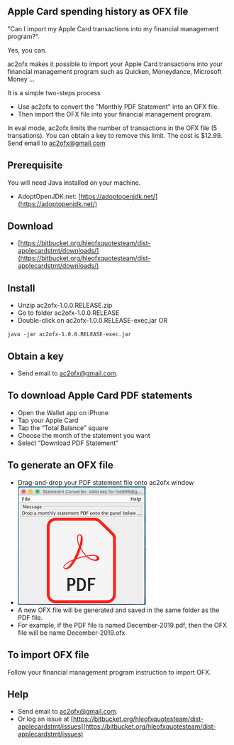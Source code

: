 ## Apple Card spending history as OFX file
"Can I import my Apple Card transactions into my financial management program?".

Yes, you can.

ac2ofx makes it possible to import your Apple Card transactions into your financial management program such as Quicken, Moneydance, Microsoft Money ...

It is a simple two-steps process

* Use ac2ofx to convert the "Monthly PDF Statement" into an OFX file.
* Then import the OFX file into your financial management program.

In eval mode, ac2ofx limits the number of transactions in the OFX file (5 transations). You can obtain a key to remove this limit. The cost is $12.99. Send email to ac2ofx@gmail.com

## Prerequisite
You will need Java installed on your machine.
* AdoptOpenJDK.net: [https://adoptopenjdk.net/](https://adoptopenjdk.net/) 

## Download
* [https://bitbucket.org/hleofxquotesteam/dist-applecardstmt/downloads/](https://bitbucket.org/hleofxquotesteam/dist-applecardstmt/downloads/)

## Install
* Unzip ac2ofx-1.0.0.RELEASE.zip
* Go to folder ac2ofx-1.0.0.RELEASE
* Double-click on ac2ofx-1.0.0.RELEASE-exec.jar OR
````
java -jar ac2ofx-1.0.0.RELEASE-exec.jar
````

## Obtain a key
* Send email to ac2ofx@gmail.com.

## To download Apple Card PDF statements
* Open the Wallet app on iPhone
* Tap your Apple Card
* Tap the “Total Balance” square
* Choose the month of the statement you want
* Select “Download PDF Statement”

## To generate an OFX file
* Drag-and-drop your PDF statement file onto ac2ofx window
* ![Tool Window Image](/image01.png)
* A new OFX file will be generated and saved in the same folder as the PDF file.
* For example, if the PDF file is named December-2019.pdf, then the OFX file will be name December-2019.ofx

## To import OFX file
Follow your financial management program instruction to import OFX.

## Help

* Send email to ac2ofx@gmail.com.
* Or log an issue at [https://bitbucket.org/hleofxquotesteam/dist-applecardstmt/issues](https://bitbucket.org/hleofxquotesteam/dist-applecardstmt/issues)

